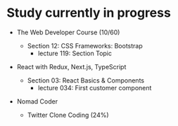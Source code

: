 # Study currently in progress

  - The Web Developer Course (10/60)
    - Section 12: CSS Frameworks: Bootstrap
      - lecture 119: Section Topic

  - React with Redux, Next.js, TypeScript
    - Section 03: React Basics & Components
      - lecture 034: First customer component

  - Nomad Coder
    - Twitter Clone Coding (24%)
